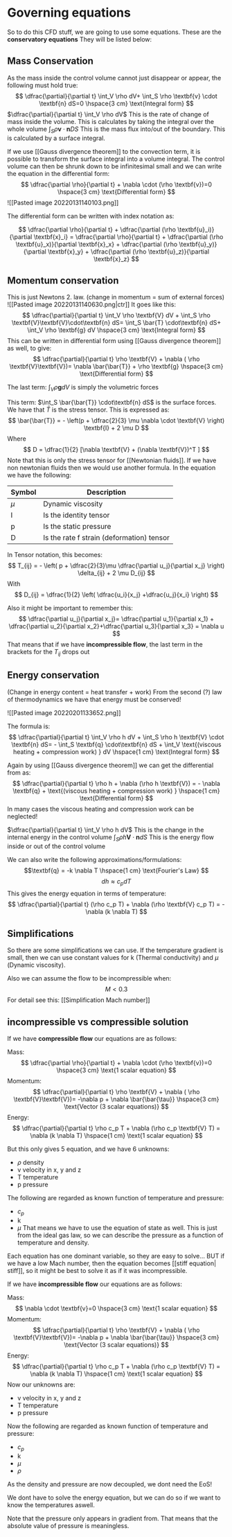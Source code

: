 # Governing equations
So to do this CFD stuff, we are going to use some equations.
These are the **conservatory equations** 
They will be listed below:

## Mass Conservation
As the mass inside the control volume cannot just disappear or appear, the following must hold true:
$$
\dfrac{\partial}{\partial t} \int_V \rho dV+ \int_S \rho \textbf{v} \cdot \textbf{n} dS=0 \hspace{3 cm} \text{Integral form}
$$
$\dfrac{\partial}{\partial t} \int_V \rho dV$ This is the rate of change of mass inside the volume. This is calculates by taking the integral over the whole volume
$\int_S \rho \textbf{v} \cdot \textbf{n} DS$ This is the mass flux into/out of the boundary. This is calculated by a surface integral.

If we use [[Gauss divergence theorem]] to the convection term, it is possible to transform the surface integral into a volume integral. The control volume can then be shrunk down to be infinitesimal small and we can write the equation in the differential form:
$$
\dfrac{\partial \rho}{\partial t} + \nabla \cdot (\rho \textbf{v})=0 \hspace{3 cm} \text{Differential form}
$$
![[Pasted image 20220131140103.png]]

The differential form can be written with index notation as:

$$
\dfrac{\partial \rho}{\partial t} + \dfrac{\partial (\rho \textbf{u}_i)}{\partial \textbf{x}_i} = \dfrac{\partial \rho}{\partial t} + 
\dfrac{\partial (\rho \textbf{u}_x)}{\partial \textbf{x}_x} +
\dfrac{\partial (\rho \textbf{u}_y)}{\partial \textbf{x}_y} +
\dfrac{\partial (\rho \textbf{u}_z)}{\partial \textbf{x}_z}
$$



## Momentum conservation
This is just Newtons 2. law. (change in momentum = sum of external forces)
![[Pasted image 20220131140630.png|ctr]]
It goes like this:
$$
\dfrac{\partial}{\partial t} \int_V \rho \textbf{V} dV + \int_S \rho \textbf{V}\textbf{V}\cdot\textbf{n}  dS= \int_S \bar{T} \cdot\textbf{n} dS+ \int_V \rho \textbf{g} dV \hspace{3 cm} \text{Integral form}
$$
This can be written in differential form using [[Gauss divergence theorem]] as well, to give:
$$
\dfrac{\partial}{\partial t}  \rho \textbf{V} + \nabla ( \rho \textbf{V}\textbf{V})= \nabla \bar{\bar{T}} + \rho \textbf{g}  \hspace{3 cm} \text{Differential form}
$$


The last term: $\int_V \rho \textbf{g} dV$ is simply the volumetric forces

This term: $\int_S \bar{\bar{T}} \cdot\textbf{n} dS$  is the surface forces. We have that $\bar{T}$ is the stress tensor. This is expressed as:
$$
\bar{\bar{T}} = - \left(p + \dfrac{2}{3} \mu \nabla \cdot \textbf{V} \right) \textbf{I} + 2 \mu D
$$
Where
$$
D = \dfrac{1}{2} [\nabla \textbf{V} + (\nabla \textbf{V})^T ]
$$
Note that this is only the stress tensor for [[Newtonian fluids]]. If we have non newtonian fluids then we would use another formula.
In the equation we have the following:

Symbol | Description
-------|-----------
$\mu$      |    Dynamic viscosity
I  |  Is the identity tensor
p      | Is the static pressure
D       | Is the rate f strain (deformation) tensor


In Tensor notation, this becomes:
$$
T_{ij} = - \left( p + \dfrac{2}{3}\mu \dfrac{\partial u_j}{\partial x_j} \right) \delta_{ij} + 2 \mu D_{ij}
 $$
With 
$$
D_{ij} = \dfrac{1}{2} \left( \dfrac{u_i}{x_j} +\dfrac{u_j}{x_i}  \right)
$$

Also it might be important to remember this:
$$
\dfrac{\partial u_j}{\partial x_j}= \dfrac{\partial u_1}{\partial x_1} + \dfrac{\partial u_2}{\partial x_2}+\dfrac{\partial u_3}{\partial x_3} =  \nabla u
$$
That means that if we have **incompressible flow**, the last term in the brackets for the $T_{ij}$ drops out


## Energy conservation

(Change in energy content = heat transfer + work)
From the second (?) law of thermodynamics we have that energy must be conserved!

![[Pasted image 20220201133652.png]]

The formula is:
$$
\dfrac{\partial}{\partial t} \int_V \rho h dV + \int_S \rho h \textbf{V} \cdot \textbf{n} dS= - \int_S \textbf{q} \cdot\textbf{n} dS + \int_V \text{(viscous heating + compression work) } dV \hspace{1 cm} \text{Integral form}
$$


Again by using [[Gauss divergence theorem]] we can get the differential from as:
$$
\dfrac{\partial}{\partial t} \rho h + \nabla (\rho h \textbf{V}) = - \nabla \textbf{q}  + \text{(viscous heating + compression work) }  \hspace{1 cm} \text{Differential form}
$$
In many cases the viscous heating and compression work can be neglected!

$\dfrac{\partial}{\partial t} \int_V \rho h dV$ This is the change in the internal energy in the control volume
$\int_S \rho h \textbf{V} \cdot \textbf{n} dS$ This is the energy flow inside or out of the control volume

We can also write the following approximations/formulations:
$$\textbf{q} = -k \nabla T \hspace{1 cm} \text{Fourier's Law}  $$
$$
dh \approx c_p dT
$$
This gives the energy equation in terms of temperature:
$$
\dfrac{\partial}{\partial t} (\rho c_p T) + \nabla (\rho \textbf{V} c_p T) = - \nabla (k \nabla T) 
$$
## Simplifications
So there are some simplifications we can use.
If the temperature gradient is small, then we can use constant values for k (Thermal conductivity) and $\mu$ (Dynamic viscosity).

Also we can assume the flow to be incompressible when:
$$
M< 0.3
$$
For detail see this: [[Simplification Mach number]]

## incompressible vs compressible solution
If we have **compressible flow** our equations are as follows:

Mass:
$$
\dfrac{\partial \rho}{\partial t} + \nabla \cdot (\rho \textbf{v})=0 \hspace{3 cm} \text{1 scalar equation}
$$
Momentum:
$$
\dfrac{\partial}{\partial t}  \rho \textbf{V} + \nabla ( \rho \textbf{V}\textbf{V})= -\nabla p + \nabla \bar{\bar{\tau}}  \hspace{3 cm} \text{Vector (3 scalar equations)}
$$
Energy:
$$
\dfrac{\partial}{\partial t} \rho c_p T + \nabla (\rho c_p \textbf{V} T) = \nabla (k \nabla T)   \hspace{1 cm} \text{1 scalar equation}
$$

But this only gives 5 equation, and we have 6 unknowns:
- $\rho$ density
- v velocity in x, y and z
- T temperature
- p pressure

The following are regarded as known function of temperature and pressure:
- $c_p$
- k
- $\mu$
That means we have to use the equation of state as well.
This is  just from the ideal gas law, so we can describe the pressure as a function of temperature and density.

Each equation has one dominant variable, so they are easy to solve...
BUT if we have a low Mach number, then the equation becomes [[stiff equation| stiff]], so it might be best to solve it as if it was incompressible.

If we have **incompressible flow** our equations are as follows:

Mass:
$$
\nabla \cdot \textbf{v}=0 \hspace{3 cm} \text{1 scalar equation}
$$
Momentum:
$$
\dfrac{\partial}{\partial t}  \rho \textbf{V} + \nabla ( \rho \textbf{V}\textbf{V})= -\nabla p + \nabla \bar{\bar{\tau}}  \hspace{3 cm} \text{Vector (3 scalar equations)}
$$
Energy:
$$
\dfrac{\partial}{\partial t} \rho c_p T + \nabla (\rho c_p \textbf{V} T) = \nabla (k \nabla T)   \hspace{1 cm} \text{1 scalar equation}
$$
Now our unknowns are:
- v velocity in x, y and z
- T temperature
- p pressure

Now the following are regarded as known function of temperature and pressure:
- $c_p$
- k
- $\mu$
- $\rho$ 

As the density and pressure are now decoupled, we dont need the EoS!

We dont have to solve the energy equation, but we can do so if we want to know the temperatures aswell.

Note that the pressure only appears in gradient from. That means that the absolute value of pressure is meaningless.


